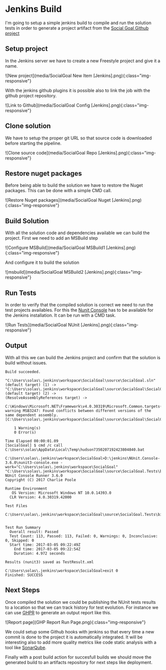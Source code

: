 # Jenkins Build

I'm going to setup a simple jenkins build to compile and run the solution tests in order to generate a project artifact from the [Social Goal Github project](https://github.com/asg123/SocialGoal)

## Setup project

In the Jenkins server we have to create a new Freestyle project and give it a name. 

![New project](media/SocialGoal New Item [Jenkins].png){:class="img-responsive"}

With the jenkins github plugins it is possible also to link the job with the github project repository.

![Link to Github](media/SocialGoal Config [Jenkins].png){:class="img-responsive"}

## Clone solution

We have to setup the proper git URL so that source code is downloaded before starting the pipeline.

![Clone source code](media/SocialGoal Repo [Jenkins].png){:class="img-responsive"}

## Restore nuget packages

Before being able to build the solution we have to restore the Nuget packages. This can be done with a simple CMD call.

![Restore Nuget packages](media/SocialGoal Nuget [Jenkins].png){:class="img-responsive"}

## Build Solution

With all the solution code and dependencies available we can build the project. First we need to add an MSBuild step

![Configure MSBuild](media/SocialGoal MSBuild1 [Jenkins].png){:class="img-responsive"}

And configure it to build the solution

![msbuild](media/SocialGoal MSBuild2 [Jenkins].png){:class="img-responsive"}

## Run Tests

In order to verify that the compiled solution is correct we need to run the test projects availables. For this the [Nunit Console](https://github.com/nunit/nunit-console/releases/tag/3.6) has to be available for the Jenkins installation. It can be run with a CMD task.

![Run Tests](media/SocialGoal NUnit [Jenkins].png){:class="img-responsive"}

## Output

With all this we can build the Jenkins project and confirm that the solution is build without issues.

```
Build succeeded.

"C:\Users\solas\.jenkins\workspace\SocialGoal\source\SocialGoal.sln" (default target) (1) ->
"C:\Users\solas\.jenkins\workspace\SocialGoal\source\SocialGoal\SocialGoal.Web.csproj" (default target) (2) ->
(ResolveAssemblyReferences target) -> 
  C:\Windows\Microsoft.NET\Framework\v4.0.30319\Microsoft.Common.targets(1605,5): warning MSB3247: Found conflicts between different versions of the same dependent assembly. [C:\Users\solas\.jenkins\workspace\SocialGoal\source\SocialGoal\SocialGoal.Web.csproj]

    1 Warning(s)
    0 Error(s)

Time Elapsed 00:00:01.09
[SocialGoal] $ cmd /c call C:\Users\solas\AppData\Local\Temp\hudson7350207192423804840.bat

C:\Users\solas\.jenkins\workspace\SocialGoal>D:\jenkins\NUnit.Console-3.6.0\nunit3-console.exe -work="C:\Users\solas\.jenkins\workspace\SocialGoal" "C:\Users\solas\.jenkins\workspace\SocialGoal\source\SocialGoal.Tests\bin\Debug\SocialGoal.Tests.dll" 
NUnit Console Runner 3.6.0 
Copyright (C) 2017 Charlie Poole

Runtime Environment
   OS Version: Microsoft Windows NT 10.0.14393.0
  CLR Version: 4.0.30319.42000

Test Files
    C:\Users\solas\.jenkins\workspace\SocialGoal\source\SocialGoal.Tests\bin\Debug\SocialGoal.Tests.dll


Test Run Summary
  Overall result: Passed
  Test Count: 113, Passed: 113, Failed: 0, Warnings: 0, Inconclusive: 0, Skipped: 0
  Start time: 2017-03-05 09:22:49Z
    End time: 2017-03-05 09:22:54Z
    Duration: 4.972 seconds

Results (nunit3) saved as TestResult.xml

C:\Users\solas\.jenkins\workspace\SocialGoal>exit 0 
Finished: SUCCESS
```

## Next Steps

Once compiled the solution we could be publishing the NUnit tests results to a location so that we can track history for test evolution. For instance we can use [GHPR](https://github.com/GHPReporter/Ghpr.NUnit) to generate an output report like this.

![Report page](GHP Report Run Page.png){:class="img-responsive"}

We could setup some Github hooks with jenkins so that every time a new commit is done to the project it is automatically integrated. It will be interesting also to add more quality metrics like code static analysis with a tool like [SonarQube](https://www.sonarqube.org/).

Finally with a post build action for succesfull builds we should move the generated build to an artifacts repository for next steps like deployment.
